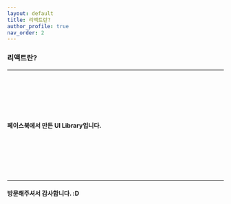 ```yaml
---
layout: default
title: 리액트란?
author_profile: true
nav_order: 2
---
```


### 리액트란?
***  
<br>
<br>
<br>
<br>
<br>  

#### 페이스북에서 만든 UI Library입니다.


<br/>
<br/>
<br/>
<br/>
<br/>

***
#### 방문해주셔서 감사합니다. :D


